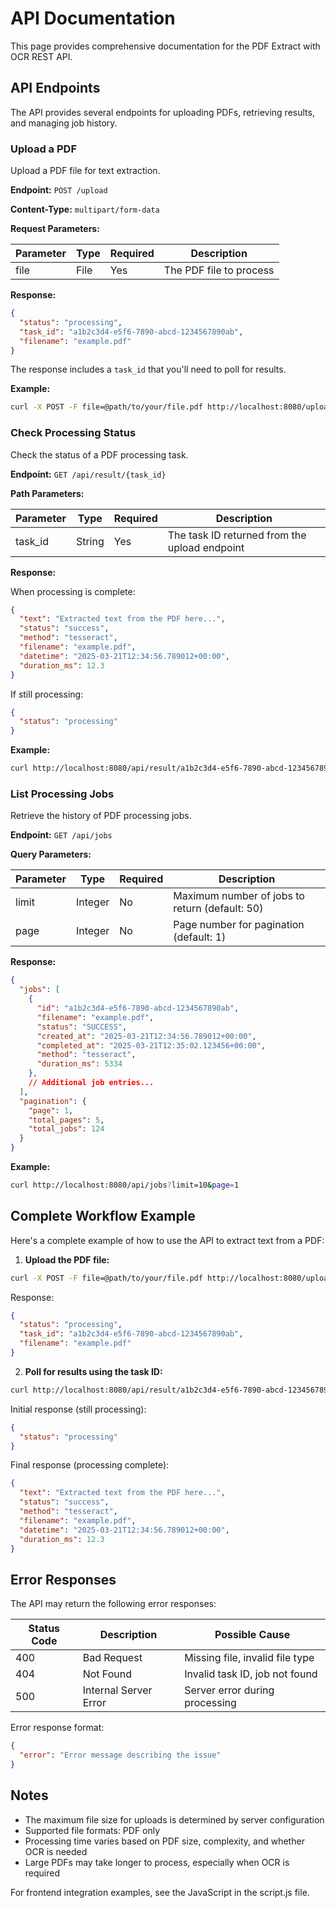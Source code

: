 # API Documentation

This page provides comprehensive documentation for the PDF Extract with OCR REST API.

## API Endpoints

The API provides several endpoints for uploading PDFs, retrieving results, and managing job history.

### Upload a PDF

Upload a PDF file for text extraction.

**Endpoint:** `POST /upload`

**Content-Type:** `multipart/form-data`

**Request Parameters:**

| Parameter | Type | Required | Description             |
| --------- | ---- | -------- | ----------------------- |
| file      | File | Yes      | The PDF file to process |

**Response:**

```json
{
  "status": "processing",
  "task_id": "a1b2c3d4-e5f6-7890-abcd-1234567890ab",
  "filename": "example.pdf"
}
```

The response includes a `task_id` that you'll need to poll for results.

**Example:**

```bash
curl -X POST -F file=@path/to/your/file.pdf http://localhost:8080/upload
```

### Check Processing Status

Check the status of a PDF processing task.

**Endpoint:** `GET /api/result/{task_id}`

**Path Parameters:**

| Parameter | Type   | Required | Description                                   |
| --------- | ------ | -------- | --------------------------------------------- |
| task_id   | String | Yes      | The task ID returned from the upload endpoint |

**Response:**

When processing is complete:

```json
{
  "text": "Extracted text from the PDF here...",
  "status": "success",
  "method": "tesseract",
  "filename": "example.pdf",
  "datetime": "2025-03-21T12:34:56.789012+00:00",
  "duration_ms": 12.3
}
```

If still processing:

```json
{
  "status": "processing"
}
```

**Example:**

```bash
curl http://localhost:8080/api/result/a1b2c3d4-e5f6-7890-abcd-1234567890ab
```

### List Processing Jobs

Retrieve the history of PDF processing jobs.

**Endpoint:** `GET /api/jobs`

**Query Parameters:**

| Parameter | Type    | Required | Description                                    |
| --------- | ------- | -------- | ---------------------------------------------- |
| limit     | Integer | No       | Maximum number of jobs to return (default: 50) |
| page      | Integer | No       | Page number for pagination (default: 1)        |

**Response:**

```json
{
  "jobs": [
    {
      "id": "a1b2c3d4-e5f6-7890-abcd-1234567890ab",
      "filename": "example.pdf",
      "status": "SUCCESS",
      "created_at": "2025-03-21T12:34:56.789012+00:00",
      "completed_at": "2025-03-21T12:35:02.123456+00:00",
      "method": "tesseract",
      "duration_ms": 5334
    },
    // Additional job entries...
  ],
  "pagination": {
    "page": 1,
    "total_pages": 5,
    "total_jobs": 124
  }
}
```

**Example:**

```bash
curl http://localhost:8080/api/jobs?limit=10&page=1
```

## Complete Workflow Example

Here's a complete example of how to use the API to extract text from a PDF:

1. **Upload the PDF file:**

```bash
curl -X POST -F file=@path/to/your/file.pdf http://localhost:8080/upload
```

Response:
```json
{
  "status": "processing",
  "task_id": "a1b2c3d4-e5f6-7890-abcd-1234567890ab",
  "filename": "example.pdf"
}
```

2. **Poll for results using the task ID:**

```bash
curl http://localhost:8080/api/result/a1b2c3d4-e5f6-7890-abcd-1234567890ab
```

Initial response (still processing):
```json
{
  "status": "processing"
}
```

Final response (processing complete):
```json
{
  "text": "Extracted text from the PDF here...",
  "status": "success",
  "method": "tesseract",
  "filename": "example.pdf",
  "datetime": "2025-03-21T12:34:56.789012+00:00",
  "duration_ms": 12.3
}
```

## Error Responses

The API may return the following error responses:

| Status Code | Description           | Possible Cause                  |
| ----------- | --------------------- | ------------------------------- |
| 400         | Bad Request           | Missing file, invalid file type |
| 404         | Not Found             | Invalid task ID, job not found  |
| 500         | Internal Server Error | Server error during processing  |

Error response format:

```json
{
  "error": "Error message describing the issue"
}
```

## Notes

- The maximum file size for uploads is determined by server configuration
- Supported file formats: PDF only
- Processing time varies based on PDF size, complexity, and whether OCR is needed
- Large PDFs may take longer to process, especially when OCR is required

For frontend integration examples, see the JavaScript in the script.js file.